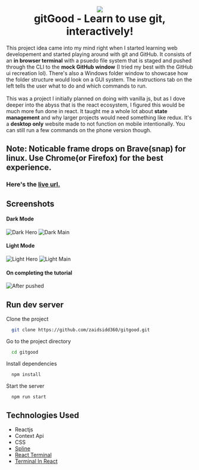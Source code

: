 <h1 align="center"><img src="https://user-images.githubusercontent.com/87397035/183719869-1a6d85f3-6d06-4801-b095-384b5b9fd12e.png" /><br/>gitGood - Learn to use git, interactively!</h1>

<p>This project idea came into my mind right when I started learning web developement and started playing around with git and GitHub. It consists of an <strong>in browser terminal</strong> with a psuedo file system that is staged and pushed through the CLI to the <strong>mock GitHub window</strong> (I tried my best with the GitHub ui recreation lol). There's also a Windows folder window to showcase how the folder structure would look on a GUI system. The instructions tab on the left tells the user what to do and which commands to run.<br/><br/>This was a project I initially planned on doing with vanilla js, but as I dove deeper into the abyss that is the react ecosystem, I figured this would be much more fun done in react. It taught me a whole lot about <strong>state management</strong> and why larger projects would need something like redux. It's a <strong>desktop only</strong> website made to not function on mobile intentionally. You can still run a few commands on the phone version though.</p>
<h2>Note: Noticable frame drops on Brave(snap) for linux. Use Chrome(or Firefox) for the best experience.</h2>
<h3>Here's the <a href="https://zaidsidd360.github.io/gitgood/" target="_blank">live url.</a></h3>

## Screenshots

#### Dark Mode

![Dark Hero](https://user-images.githubusercontent.com/87397035/186506485-80ba4ae6-110c-4c34-8605-dc256561e3f0.png)
![Dark Main](https://user-images.githubusercontent.com/87397035/186506489-ed5391f8-028c-4dc9-973b-74bcdf66a23f.png)

#### Light Mode

![Light Hero](https://user-images.githubusercontent.com/87397035/186506492-3bd83fd1-c699-40af-997f-73b4802da209.png)
![Light Main](https://user-images.githubusercontent.com/87397035/186506497-74f51742-7504-4e03-ba31-5f4afa35442b.png)

#### On completing the tutorial

![After pushed](https://user-images.githubusercontent.com/87397035/186506473-8e68e1b2-5e6b-4990-a83a-cca109910689.png)

## Run dev server

Clone the project

```bash
  git clone https://github.com/zaidsidd360/gitgood.git
```

Go to the project directory

```bash
  cd gitgood
```

Install dependencies

```bash
  npm install
```

Start the server

```bash
  npm run start
```

<h2>Technologies Used</h2>

<ul>
<li>Reactjs</li>
<li>Context Api</li>
<li>CSS</li>
<li><a href="https://github.com/splinetool" target="_blank">Spline</a></li>
<li><a href="https://github.com/bony2023/react-terminal#readme" target="_blank">React Terminal</a></li>
<li><a href="https://github.com/nitin42/terminal-in-react" target="_blank">Terminal In React</a></li>
</ul>
